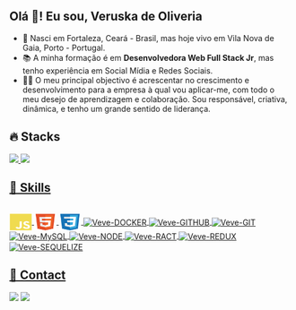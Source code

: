 ## Olá 👋! Eu sou, Veruska de Oliveria 
 
- 🌻 Nasci em Fortaleza, Ceará - Brasil, mas hoje vivo em Vila Nova de Gaia, Porto - Portugal.
- 📚 A minha formação é em **Desenvolvedora Web Full Stack Jr**, mas tenho experiência em Social Mídia e Redes Sociais.
- 🖖🏻 O meu principal objectivo é acrescentar no crescimento e desenvolvimento para a empresa à qual vou aplicar-me, com todo o meu desejo de aprendizagem e colaboração. Sou responsável, criativa, dinâmica, e tenho um grande sentido de liderança.

## 🔥 Stacks

 <div>
  <a href="https://github.com/veruskadeoliver">
  <img height="120em" src="https://github-readme-stats.vercel.app/api?username=veruskadeoliver&show_icons=true&theme=highcontrast&include_all_commits=true&count_private=true"/>
  <img height="120em" src="https://github-readme-stats.vercel.app/api/top-langs/?username=veruskadeoliver&layout=compact&langs_count=7&theme=highcontrast"/>
</div>
  
## 🔧 Skills
  
<div style="display: inline_block"><br>
<img align="center" alt="Veve-Js" height="30" width="40" src="https://raw.githubusercontent.com/devicons/devicon/master/icons/javascript/javascript-plain.svg">
<img align="center" alt="Veve-HTML" height="30" width="40" src="https://raw.githubusercontent.com/devicons/devicon/master/icons/html5/html5-original.svg">
<img align="center" alt="Veve-CSS" height="30" width="40" src="https://raw.githubusercontent.com/devicons/devicon/master/icons/css3/css3-original.svg">
<img align="center" alt="Veve-DOCKER" height="30" width="40" src="https://cdn.jsdelivr.net/gh/devicons/devicon/icons/docker/docker-original.svg">
<img align="center" alt="Veve-GITHUB" height="30" width="40" src="https://cdn.jsdelivr.net/gh/devicons/devicon/icons/github/github-original.svg">
<img align="center" alt="Veve-GIT" height="30" width="40" src="https://cdn.jsdelivr.net/gh/devicons/devicon/icons/git/git-original.svg">
<img align="center" alt="Veve-MySQL" height="30" width="40" src="https://cdn.jsdelivr.net/gh/devicons/devicon/icons/mysql/mysql-original-wordmark.svg">
<img align="center" alt="Veve-NODE" height="30" width="40" src="https://cdn.jsdelivr.net/gh/devicons/devicon/icons/nodejs/nodejs-original.svg">
<img align="center" alt="Veve-RACT" height="30" width="40" src="https://cdn.jsdelivr.net/gh/devicons/devicon/icons/react/react-original-wordmark.svg">
<img align="center" alt="Veve-REDUX" height="30" width="40" src="https://cdn.jsdelivr.net/gh/devicons/devicon/icons/redux/redux-original.svg">
<img align="center" alt="Veve-SEQUELIZE" height="30" width="40" src="https://cdn.jsdelivr.net/gh/devicons/devicon/icons/sequelize/sequelize-original.svg">
</div>

  
## 📲 Contact
  
<div> 
 	<a href="https://twitter.com/Veru_deOliveira" target="_blank"><img src="https://img.shields.io/badge/Twitter-1DA1F2?style=for-the-badge&logo=twitter&logoColor=white"></a>
  <a href="https://www.linkedin.com/in/veruska-de-oliveira-909555165/" target="_blank"><img src="https://img.shields.io/badge/LinkedIn-0077B5?style=for-the-badge&logo=linkedin&logoColor=white"></a>
 
</div>

